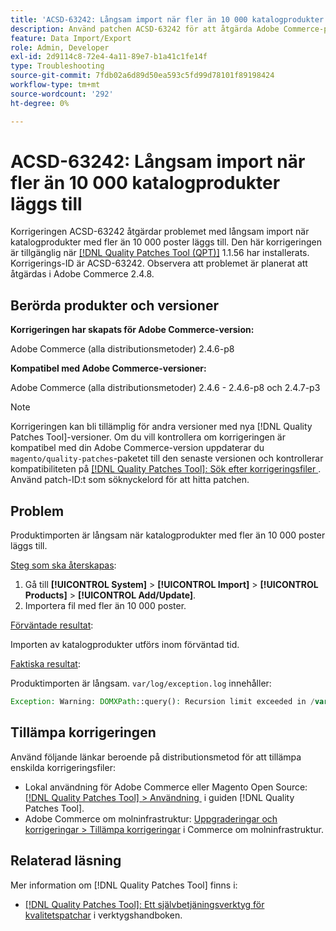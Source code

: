 ```yaml
---
title: 'ACSD-63242: Långsam import när fler än 10 000 katalogprodukter läggs till'
description: Använd patchen ACSD-63242 för att åtgärda Adobe Commerce-problemet med långsam import när katalogprodukter med fler än 10 000 poster läggs till.
feature: Data Import/Export
role: Admin, Developer
exl-id: 2d9114c8-72e4-4a11-89e7-b1a41c1fe14f
type: Troubleshooting
source-git-commit: 7fdb02a6d89d50ea593c5fd99d78101f89198424
workflow-type: tm+mt
source-wordcount: '292'
ht-degree: 0%

---
```


# ACSD-63242: Långsam import när fler än 10 000 katalogprodukter läggs till

Korrigeringen ACSD-63242 åtgärdar problemet med långsam import när katalogprodukter med fler än 10 000 poster läggs till. Den här korrigeringen är tillgänglig när [[!DNL Quality Patches Tool (QPT)]](/help/tools/quality-patches-tool/quality-patches-tool-to-self-serve-quality-patches.md) 1.1.56 har installerats. Korrigerings-ID är ACSD-63242. Observera att problemet är planerat att åtgärdas i Adobe Commerce 2.4.8.

## Berörda produkter och versioner

**Korrigeringen har skapats för Adobe Commerce-version:**

Adobe Commerce (alla distributionsmetoder) 2.4.6-p8

**Kompatibel med Adobe Commerce-versioner:**

Adobe Commerce (alla distributionsmetoder) 2.4.6 - 2.4.6-p8 och 2.4.7-p3

>[!NOTE]
>
>Korrigeringen kan bli tillämplig för andra versioner med nya [!DNL Quality Patches Tool]-versioner. Om du vill kontrollera om korrigeringen är kompatibel med din Adobe Commerce-version uppdaterar du `magento/quality-patches`-paketet till den senaste versionen och kontrollerar kompatibiliteten på [[!DNL Quality Patches Tool]: Sök efter korrigeringsfiler &#x200B;](https://experienceleague.adobe.com/tools/commerce-quality-patches/index.html?lang=sv-SE). Använd patch-ID:t som söknyckelord för att hitta patchen.

## Problem

Produktimporten är långsam när katalogprodukter med fler än 10 000 poster läggs till.

<u>Steg som ska återskapas</u>:

1. Gå till **[!UICONTROL System]** > **[!UICONTROL Import]** > **[!UICONTROL Products]** > **[!UICONTROL Add/Update]**.
1. Importera fil med fler än 10 000 poster.

<u>Förväntade resultat</u>:

Importen av katalogprodukter utförs inom förväntad tid.

<u>Faktiska resultat</u>:

Produktimporten är långsam. `var/log/exception.log` innehåller:

```PHP
Exception: Warning: DOMXPath::query(): Recursion limit exceeded in /var/www/html/lib/internal/Magento/Framework/Validator/HTML/ConfigurableWYSIWYGValidator.php on line 114 in /var/www/html/lib/internal/Magento/Framework/App/ErrorHandler.php:62
```

## Tillämpa korrigeringen

Använd följande länkar beroende på distributionsmetod för att tillämpa enskilda korrigeringsfiler:

* Lokal användning för Adobe Commerce eller Magento Open Source: [[!DNL Quality Patches Tool] > Användning &#x200B;](/help/tools/quality-patches-tool/usage.md) i guiden [!DNL Quality Patches Tool].
* Adobe Commerce om molninfrastruktur: [Uppgraderingar och korrigeringar > Tillämpa korrigeringar](https://experienceleague.adobe.com/docs/commerce-cloud-service/user-guide/develop/upgrade/apply-patches.html?lang=sv-SE) i Commerce om molninfrastruktur.


## Relaterad läsning

Mer information om [!DNL Quality Patches Tool] finns i:

* [[!DNL Quality Patches Tool]: Ett självbetjäningsverktyg för kvalitetspatchar](/help/tools/quality-patches-tool/quality-patches-tool-to-self-serve-quality-patches.md) i verktygshandboken.
